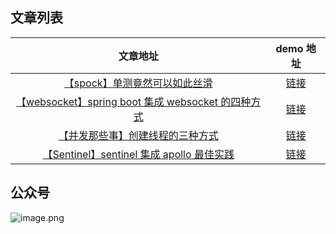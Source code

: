 ## 文章列表
| **文章地址** | **demo 地址** |
| :---: | :---: |
| [【spock】单测竟然可以如此丝滑](https://mp.weixin.qq.com/s?__biz=MzIzODE1NzA1MA==&mid=2650157703&idx=1&sn=0e0b18fe866b4b34149ff31c3be9689e&chksm=f13f3f12c648b6048ec493ef586532e6caa62a636cb3ba77ac9b856d560013e79af88b5b59ed&scene=0&xtrack=1#rd) | [链接](https://github.com/kiwiflydream/study-example/tree/master/study-spock-example) |
| [【websocket】spring boot 集成 websocket 的四种方式](https://mp.weixin.qq.com/s?__biz=MzIzODE1NzA1MA==&mid=2650157699&idx=1&sn=879d72a187e65d2ccd297ab44ca50d2c&chksm=f13f3f16c648b6006483c92a5811402726761eb7ea139488623d91029759f7c651f9dd6e3de7&scene=0&xtrack=1#rd) | [链接](https://github.com/kiwiflydream/study-example/tree/master/study-websocket-example) |
| [【并发那些事】创建线程的三种方式](https://mp.weixin.qq.com/s?__biz=MzIzODE1NzA1MA==&mid=2650157695&idx=1&sn=780603b41fb81746c173c0993b3d25b7&chksm=f13f3feac648b6fc112d222954e63546a0ed48d8ce0daa614768cbe7e126bd056a5c51b9bf0f&scene=0&xtrack=1#rd) | [链接](https://github.com/kiwiflydream/study-example/tree/master/study-thread-example) |
| [【Sentinel】sentinel 集成 apollo 最佳实践](https://mp.weixin.qq.com/s?__biz=MzIzODE1NzA1MA==&mid=2650157682&idx=1&sn=3425812eed9f8e828b8894c150639824&chksm=f13f3fe7c648b6f17d60e733eb15400c98d9806d8241f42a1111ec9e315d4ec23ed62b5e23e0&scene=0&xtrack=1#rd) | [链接](https://github.com/kiwiflydream/study-example/tree/master/study-sentinel-example) |


## 公众号
![image.png](http://static.coder4j.cn/yuque/0/2019/png/119443/1572792316234-051494af-a1cd-489c-9b71-adc14b54ba6f.png#align=left&display=inline&height=178&name=image.png&originHeight=178&originWidth=621&search=&size=39726&status=done&width=621)